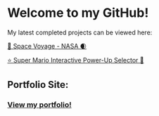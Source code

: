 <h1>Welcome to my GitHub!</h1>

<p> My latest completed projects can be viewed here: </p>
<a href="https://tribalk-space-voyage.glitch.me/">🚀 Space Voyage - NASA 🌒 </a> 

<a href="https://tribalk-super-mario-powerup.glitch.me/">⭐ Super Mario Interactive Power-Up Selector 🍄 </a>

<h2> Portfolio Site: </h2>
<h3><a href="https://tribalk-portfolio.netlify.app/">View my portfolio!</a></h3>
<!--
**TribalK/TribalK** is a ✨ _special_ ✨ repository because its `README.md` (this file) appears on your GitHub profile.

Here are some ideas to get you started:

- 🔭 I’m currently working on ...
- 🌱 I’m currently learning ...
- 👯 I’m looking to collaborate on ... 
- 🤔 I’m looking for help with ...
- 💬 Ask me about ...
- 📫 How to reach me: ...
- 😄 Pronouns: ...
- ⚡ Fun fact: ...
-->
